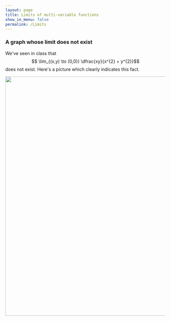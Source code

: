 ```yaml
---
layout: page
title: Limits of multi-variable functions
show_in_menu: false
permalink: /Limits
---
```


### A graph whose limit does not exist

We've seen in class that $$ \lim_{(x,y) \to (0,0)} \dfrac{xy}{x^{2} + y^{2}}$$ does not exist. Here's a picture which clearly indicates this fact.

<img src="{{ site.baseurl }}/CourseMaterials/PythonNotebooks/animated.gif" width="750" height="750" />
